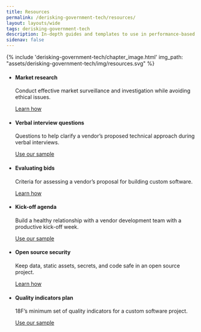 ```yaml
---
title: Resources
permalink: /derisking-government-tech/resources/
layout: layouts/wide
tags: derisking-government-tech
description: In-depth guides and templates to use in performance-based services contracting and vendor management for government technology projects.
sidenav: false
---
```


{% include 'derisking-government-tech/chapter_image.html' img_path: "assets/derisking-government-tech/img/resources.svg" %}

<ul class="usa-card-group padding-top-3">
  <li class="usa-card tablet:grid-col-6 tablet-lg:grid-col-4">
    <div class="usa-card__container border-width-1px">
      <div class="usa-card__header">
        <h4 class="usa-card__heading">Market research</h4>
      </div>
      <div class="usa-card__body">
        <p>Conduct effective market surveillance and investigation while avoiding ethical issues.</p>
      </div>
      <div class="usa-card__footer">
        <a href="{{ '/derisking-government-tech/resources/market-research/' | url }}" class="usa-button">Learn how</a>
      </div>
    </div>
  </li>
  <li class="usa-card tablet:grid-col-6 tablet-lg:grid-col-4">
    <div class="usa-card__container border-width-1px">
      <div class="usa-card__header">
        <h4 class="usa-card__heading">Verbal interview questions</h4>
      </div>
      <div class="usa-card__body">
        <p>Questions to help clarify a vendor’s proposed technical approach during verbal interviews.</p>
      </div>
      <div class="usa-card__footer">
        <a href="{{ '/derisking-government-tech/resources/verbal-interview-questions/' | url }}" class="usa-button">Use our sample</a>
      </div>
    </div>
  </li>
  <li class="usa-card tablet:grid-col-6 tablet-lg:grid-col-4">
    <div class="usa-card__container border-width-1px">
      <div class="usa-card__header">
        <h4 class="usa-card__heading">Evaluating bids</h4>
      </div>
      <div class="usa-card__body">
        <p>Criteria for assessing a vendor’s proposal for building custom software.</p>
      </div>
      <div class="usa-card__footer">
        <a href="{{ '/derisking-government-tech/resources/evaluate-bids/' | url }}" class="usa-button">Learn how</a>
      </div>
    </div>
  </li>
  <li class="usa-card tablet:grid-col-6 tablet-lg:grid-col-4">
    <div class="usa-card__container border-width-1px">
      <div class="usa-card__header">
        <h4 class="usa-card__heading">Kick-off agenda</h4>
      </div>
      <div class="usa-card__body">
        <p>Build a healthy relationship with a vendor development team with a productive kick-off week.</p>
      </div>
      <div class="usa-card__footer">
        <a href="{{ '/derisking-government-tech/resources/kickoff/' | url }}" class="usa-button">Use our sample</a>
      </div>
    </div>
  </li>
  <li class="usa-card tablet:grid-col-6 tablet-lg:grid-col-4">
    <div class="usa-card__container border-width-1px">
      <div class="usa-card__header">
        <h4 class="usa-card__heading">Open source security</h4>
      </div>
      <div class="usa-card__body">
        <p>Keep data, static assets, secrets, and code safe in an open source project.</p>
      </div>
      <div class="usa-card__footer">
        <a href="{{ '/derisking-government-tech/resources/open-source-security/' | url }}" class="usa-button">Learn how</a>
      </div>
    </div>
  </li>
  <li class="usa-card tablet:grid-col-6 tablet-lg:grid-col-4">
    <div class="usa-card__container border-width-1px">
      <div class="usa-card__header">
        <h4 class="usa-card__heading">Quality indicators plan</h4>
      </div>
      <div class="usa-card__body">
        <p>18F’s minimum set of quality indicators for a custom software project.</p>
      </div>
      <div class="usa-card__footer">
        <a href="{{ '/derisking-government-tech/resources/quality-indicators/' | url }}" class="usa-button">Use our sample</a>
      </div>
    </div>
  </li>
</ul>
